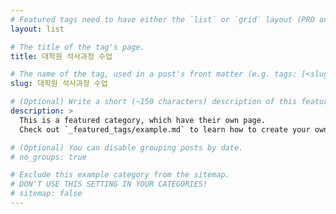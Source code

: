 ```yaml
---
# Featured tags need to have either the `list` or `grid` layout (PRO only).
layout: list

# The title of the tag's page.
title: 대학원 석사과정 수업

# The name of the tag, used in a post's front matter (e.g. tags: [<slug>]).
slug: 대학원 석사과정 수업

# (Optional) Write a short (~150 characters) description of this featured tag.
description: >
  This is a featured category, which have their own page.
  Check out `_featured_tags/example.md` to learn how to create your own.

# (Optional) You can disable grouping posts by date.
# no_groups: true

# Exclude this example category from the sitemap.
# DON'T USE THIS SETTING IN YOUR CATEGORIES!
# sitemap: false
---
```

